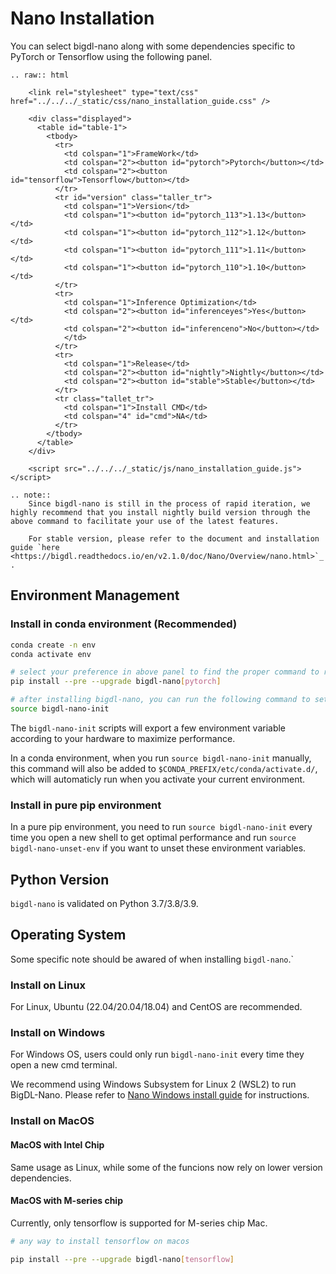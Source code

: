 # Nano Installation

You can select bigdl-nano along with some dependencies specific to PyTorch or Tensorflow using the following panel.

```eval_rst
.. raw:: html

    <link rel="stylesheet" type="text/css" href="../../../_static/css/nano_installation_guide.css" />

    <div class="displayed">
      <table id="table-1">
        <tbody>
          <tr>
            <td colspan="1">FrameWork</td>
            <td colspan="2"><button id="pytorch">Pytorch</button></td>
            <td colspan="2"><button id="tensorflow">Tensorflow</button></td>
          </tr>
          <tr id="version" class="taller_tr">
            <td colspan="1">Version</td>
            <td colspan="1"><button id="pytorch_113">1.13</button></td>
            <td colspan="1"><button id="pytorch_112">1.12</button></td>
            <td colspan="1"><button id="pytorch_111">1.11</button></td>
            <td colspan="1"><button id="pytorch_110">1.10</button></td>
          </tr>
          <tr>
            <td colspan="1">Inference Optimization</td>
            <td colspan="2"><button id="inferenceyes">Yes</button></td>
            <td colspan="2"><button id="inferenceno">No</button></td>
            </td>
          </tr>
          <tr>
            <td colspan="1">Release</td>
            <td colspan="2"><button id="nightly">Nightly</button></td>
            <td colspan="2"><button id="stable">Stable</button></td>
          </tr>
          <tr class="tallet_tr">
            <td colspan="1">Install CMD</td>
            <td colspan="4" id="cmd">NA</td>
          </tr>
        </tbody>
      </table>
    </div>

    <script src="../../../_static/js/nano_installation_guide.js"></script>
```

```eval_rst
.. note::
    Since bigdl-nano is still in the process of rapid iteration, we highly recommend that you install nightly build version through the above command to facilitate your use of the latest features.

    For stable version, please refer to the document and installation guide `here <https://bigdl.readthedocs.io/en/v2.1.0/doc/Nano/Overview/nano.html>`_ .
```

## Environment Management
### Install in conda environment (Recommended)

```bash
conda create -n env
conda activate env

# select your preference in above panel to find the proper command to replace the below command, e.g.
pip install --pre --upgrade bigdl-nano[pytorch]

# after installing bigdl-nano, you can run the following command to setup a few environment variables.
source bigdl-nano-init
```

The `bigdl-nano-init` scripts will export a few environment variable according to your hardware to maximize performance.

In a conda environment, when you run `source bigdl-nano-init` manually, this command will also be added to `$CONDA_PREFIX/etc/conda/activate.d/`, which will automaticly run when you activate your current environment.


### Install in pure pip environment

In a pure pip environment, you need to run `source bigdl-nano-init` every time you open a new shell to get optimal performance and run `source bigdl-nano-unset-env` if you want to unset these environment variables.

## Python Version
`bigdl-nano` is validated on Python 3.7/3.8/3.9.


## Operating System
Some specific note should be awared of when installing `bigdl-nano`.`

### Install on Linux
For Linux, Ubuntu (22.04/20.04/18.04) and CentOS are recommended.

### Install on Windows

For Windows OS, users could only run `bigdl-nano-init` every time they open a new cmd terminal.

We recommend using Windows Subsystem for Linux 2 (WSL2) to run BigDL-Nano. Please refer to [Nano Windows install guide](../Howto/windows_guide.md) for instructions.

### Install on MacOS
#### MacOS with Intel Chip
Same usage as Linux, while some of the funcions now rely on lower version dependencies.

#### MacOS with M-series chip
Currently, only tensorflow is supported for M-series chip Mac.
```bash
# any way to install tensorflow on macos

pip install --pre --upgrade bigdl-nano[tensorflow]
```